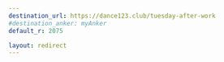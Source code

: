 ```yaml
---
destination_url: https://dance123.club/tuesday-after-work
#destination_anker: myAnker
default_r: 2075

layout: redirect
---
```

<!-- forward to the new Tuesday After Work party -->

